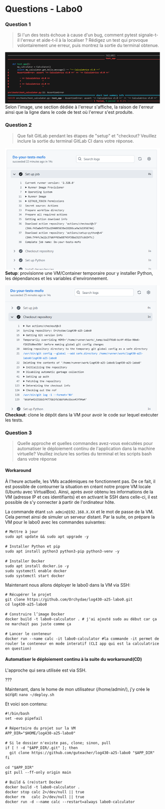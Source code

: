 # Questions - Labo0

### Question 1
> Si l'un des tests échoue à cause d'un bug, comment pytest signale-t-il l'erreur et aide-t-il à la localiser ? Rédigez un test qui provoque volontairement une erreur, puis montrez la sortie du terminal obtenue.

![Reponse Q1](repQ1.png)
Selon l'image, une section dédiée à l'erreur s'affiche, la raison de l'erreur ainsi que la ligne dans le code de test où l'erreur s'est produite.

### Question 2
> Que fait GitLab pendant les étapes de "setup" et "checkout? Veuillez inclure la sortie du terminal GitLab CI dans votre réponse.

![Reponse Q2 - Setup](repQ2_Setup.png)
<b>Setup</b>: provisionne une VM/Container temporaire pour y installer Python, les dépendances et les variables d'environnement.

![Reponse Q2 - Checkout](reqQ2_Checkout.png)
<b>Checkout</b>: clone le dépôt dans la VM pour avoir le code sur lequel exécuter les tests.

### Question 3
> Quelle approche et quelles commandes avez-vous exécutées pour automatiser le déploiement continu de l'application dans la machine virtuelle? Veuillez inclure les sorties du terminal et les scripts bash dans votre réponse

#### Workaround
À l'heure actuelle, les VMs académiques ne fonctionnent pas. De ce fait, il est possible de contourner la situation en créant notre propre VM locale (Ubuntu avec VirtualBox). Ainsi, après avoir obtenu les informations de la VM (adresse IP et ces identifiants) et en activant le SSH dans celle-ci, il est possible de s'y connecter à partir de l'ordinateur hôte.

La commande étant 
`ssh admin@192.168.X.XX` et le mot de passe de la VM. Cela permet ainsi de simuler un serveur distant. Par la suite, on prépare la VM pour le labo0 avec les commandes suivantes:
```
# Mettre à jour
sudo apt update && sudo apt upgrade -y

# Installer Python et pip
sudo apt install python3 python3-pip python3-venv -y

# Installer Docker
sudo apt install docker.io -y
sudo systemctl enable docker
sudo systemctl start docker
```

Maintenant nous allons déployer le labo0 dans la VM via SSH:
```
# Récupérer le projet
git clone https://github.com/Orchydae/log430-a25-labo0.git
cd log430-a25-labo0

# Construire l’image Docker
docker build -t labo0-calculator . # j'ai ajouté sudo au début car ça ne marchait pas juste comme ça

# Lancer le conteneur
docker run --name calc -it labo0-calculator #la commande -it permet de rouler le conteneur en mode interatif (CLI app qui est la calculatrice en question)
```

#### Automatiser le déploiement continu à la suite du workaround(CD)
L'approche qui sera utilisée est via SSH.


???

Maintenant, dans le home de mon utilisateur (/home/admin/), j'y crée le script:
`nano ~/deploy.sh`

Et voici son contenu:
```
#!/bin/bash
set -euo pipefail

# Répertoire du projet sur la VM
APP_DIR="$HOME/log430-a25-labo0"

# Si le dossier n'existe pas, clone; sinon, pull
if [ ! -d "$APP_DIR/.git" ]; then
  git clone https://github.com/guteacher/log430-a25-labo0 "$APP_DIR"
fi

cd "$APP_DIR"
git pull --ff-only origin main

# Build & (re)start Docker
docker build -t labo0-calculator .
docker stop calc 2>/dev/null || true
docker rm   calc 2>/dev/null || true
docker run -d --name calc --restart=always labo0-calculator
```